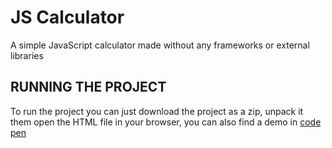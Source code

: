 # JS Calculator
A simple JavaScript calculator made without any frameworks or external libraries

## RUNNING THE PROJECT

To run the project you  can just download the project as a zip, unpack it them open the HTML file in your browser, you can also find a demo in [code pen](http://www.google.com)